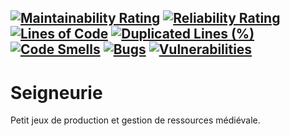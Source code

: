 [![Maintainability Rating](https://sonarcloud.io/api/project_badges/measure?project=ProgHunter_Seigneurie&metric=sqale_rating)](https://sonarcloud.io/summary/new_code?id=ProgHunter_Seigneurie)
[![Reliability Rating](https://sonarcloud.io/api/project_badges/measure?project=ProgHunter_Seigneurie&metric=reliability_rating)](https://sonarcloud.io/summary/new_code?id=ProgHunter_Seigneurie)
[![Lines of Code](https://sonarcloud.io/api/project_badges/measure?project=ProgHunter_Seigneurie&metric=ncloc)](https://sonarcloud.io/summary/new_code?id=ProgHunter_Seigneurie)
[![Duplicated Lines (%)](https://sonarcloud.io/api/project_badges/measure?project=ProgHunter_Seigneurie&metric=duplicated_lines_density)](https://sonarcloud.io/summary/new_code?id=ProgHunter_Seigneurie)
[![Code Smells](https://sonarcloud.io/api/project_badges/measure?project=ProgHunter_Seigneurie&metric=code_smells)](https://sonarcloud.io/summary/new_code?id=ProgHunter_Seigneurie)
[![Bugs](https://sonarcloud.io/api/project_badges/measure?project=ProgHunter_Seigneurie&metric=bugs)](https://sonarcloud.io/summary/new_code?id=ProgHunter_Seigneurie)
[![Vulnerabilities](https://sonarcloud.io/api/project_badges/measure?project=ProgHunter_Seigneurie&metric=vulnerabilities)](https://sonarcloud.io/summary/new_code?id=ProgHunter_Seigneurie)
---
# Seigneurie
Petit jeux de production et gestion de ressources médiévale.
